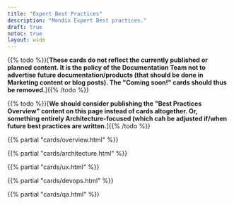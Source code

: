 ```yaml
---
title: "Expert Best Practices"
description: "Mendix Expert Best practices."
draft: true
notoc: true
layout: wide
---
```


{{% todo %}}[**These cards do not reflect the currently published or planned content. It is the policy of the Documentation Team not to advertise future documentation/products (that should be done in Marketing content or blog posts). The "Coming soon!" cards should thus be removed.**]{{% /todo %}}

{{% todo %}}[**We should consider publishing the "Best Practices Overview" content on this page instead of cards altogether. Or, something entirely Architecture-focused (which cah be adjusted if/when future best practices are written.**]{{% /todo %}}

{{% partial "cards/overview.html" %}}

{{% partial "cards/architecture.html" %}}

{{% partial "cards/ux.html" %}}

{{% partial "cards/devops.html" %}}

{{% partial "cards/qa.html" %}}